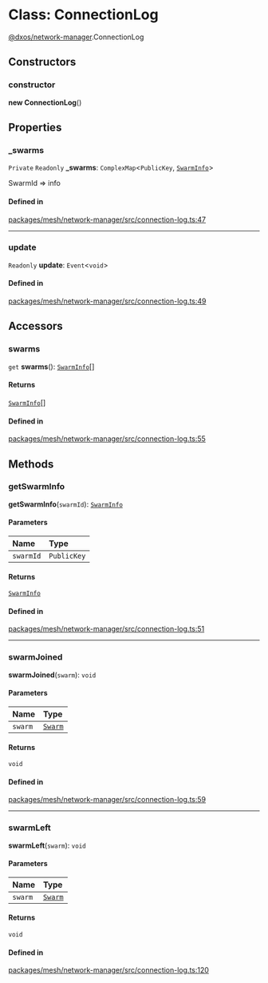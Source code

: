 # Class: ConnectionLog

[@dxos/network-manager](../modules/dxos_network_manager.md).ConnectionLog

## Constructors

### constructor

**new ConnectionLog**()

## Properties

### \_swarms

 `Private` `Readonly` **\_swarms**: `ComplexMap`<`PublicKey`, [`SwarmInfo`](../interfaces/dxos_network_manager.SwarmInfo.md)\>

SwarmId => info

#### Defined in

[packages/mesh/network-manager/src/connection-log.ts:47](https://github.com/dxos/dxos/blob/main/packages/mesh/network-manager/src/connection-log.ts#L47)

___

### update

 `Readonly` **update**: `Event`<`void`\>

#### Defined in

[packages/mesh/network-manager/src/connection-log.ts:49](https://github.com/dxos/dxos/blob/main/packages/mesh/network-manager/src/connection-log.ts#L49)

## Accessors

### swarms

`get` **swarms**(): [`SwarmInfo`](../interfaces/dxos_network_manager.SwarmInfo.md)[]

#### Returns

[`SwarmInfo`](../interfaces/dxos_network_manager.SwarmInfo.md)[]

#### Defined in

[packages/mesh/network-manager/src/connection-log.ts:55](https://github.com/dxos/dxos/blob/main/packages/mesh/network-manager/src/connection-log.ts#L55)

## Methods

### getSwarmInfo

**getSwarmInfo**(`swarmId`): [`SwarmInfo`](../interfaces/dxos_network_manager.SwarmInfo.md)

#### Parameters

| Name | Type |
| :------ | :------ |
| `swarmId` | `PublicKey` |

#### Returns

[`SwarmInfo`](../interfaces/dxos_network_manager.SwarmInfo.md)

#### Defined in

[packages/mesh/network-manager/src/connection-log.ts:51](https://github.com/dxos/dxos/blob/main/packages/mesh/network-manager/src/connection-log.ts#L51)

___

### swarmJoined

**swarmJoined**(`swarm`): `void`

#### Parameters

| Name | Type |
| :------ | :------ |
| `swarm` | [`Swarm`](dxos_network_manager.Swarm.md) |

#### Returns

`void`

#### Defined in

[packages/mesh/network-manager/src/connection-log.ts:59](https://github.com/dxos/dxos/blob/main/packages/mesh/network-manager/src/connection-log.ts#L59)

___

### swarmLeft

**swarmLeft**(`swarm`): `void`

#### Parameters

| Name | Type |
| :------ | :------ |
| `swarm` | [`Swarm`](dxos_network_manager.Swarm.md) |

#### Returns

`void`

#### Defined in

[packages/mesh/network-manager/src/connection-log.ts:120](https://github.com/dxos/dxos/blob/main/packages/mesh/network-manager/src/connection-log.ts#L120)
